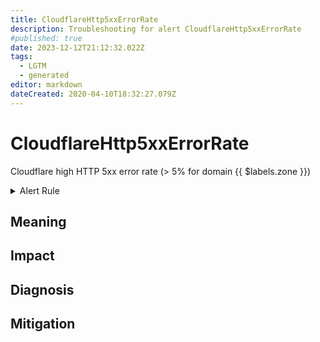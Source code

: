 ```yaml
---
title: CloudflareHttp5xxErrorRate
description: Troubleshooting for alert CloudflareHttp5xxErrorRate
#published: true
date: 2023-12-12T21:12:32.022Z
tags: 
  - LGTM
  - generated
editor: markdown
dateCreated: 2020-04-10T18:32:27.079Z
---
```


# CloudflareHttp5xxErrorRate

Cloudflare high HTTP 5xx error rate (> 5% for domain {{ $labels.zone }})

<details>
  <summary>Alert Rule</summary>

{{% rule "cloudflare/lablabs-cloudflare-exporter.yml" "CloudflareHttp5xxErrorRate" %}}

{{% comment %}}

```yaml
alert: CloudflareHttp5xxErrorRate
expr: (sum by (zone) (rate(cloudflare_zone_requests_status{status=~"^5.."}[5m])) / on (zone) sum by (zone) (rate(cloudflare_zone_requests_status[5m]))) * 100 > 5
for: 0m
labels:
    severity: critical
annotations:
    summary: Cloudflare http 5xx error rate (instance {{ $labels.instance }})
    description: |-
        Cloudflare high HTTP 5xx error rate (> 5% for domain {{ $labels.zone }})
          VALUE = {{ $value }}
          LABELS = {{ $labels }}
    runbook: https://github.com/srerun/prometheus-alerts/blob/main/content/runbooks/lablabs-cloudflare-exporter/CloudflareHttp5xxErrorRate.md

```

{{% /comment %}}

</details>


## Meaning
[//]: # "Short paragraph that explains what the alert means"


## Impact
[//]: # "What could / will happen if the alert is not addressed"



## Diagnosis
[//]: # "Steps to take to identify the cause of the problem"



## Mitigation
[//]: # "The steps necessary to resolve the alert"

